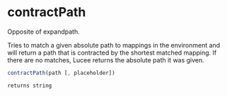 # contractPath

Opposite of expandpath.

Tries to match a given absolute path to mappings in the environment and will return a path that is contracted by the shortest matched mapping. If there are no matches, Lucee returns the absolute path it was given.

```javascript
contractPath(path [, placeholder])
```

```javascript
returns string
```
